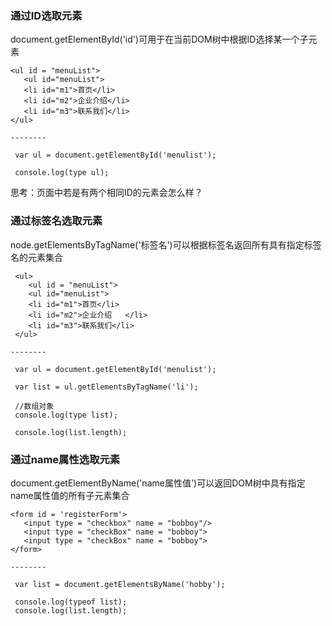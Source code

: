 ### 通过ID选取元素

document.getElementById\('id'\)可用于在当前DOM树中根据ID选择某一个子元素

```
<ul id = "menuList">
   <ul id="menuList"> 
   <li id="m1">首页</li>
   <li id="m2">企业介绍</li>
   <li id="m3">联系我们</li>
</ul>

--------

 var ul = document.getElementById('menulist');

 console.log(type ul);  
```

思考：页面中若是有两个相同ID的元素会怎么样？

### 通过标签名选取元素

node.getElementsByTagName\('标签名'\)可以根据标签名返回所有具有指定标签名的元素集合

```
 <ul>
    <ul id = "menuList">
    <ul id="menuList">
    <li id="m1">首页</li>
    <li id="m2">企业介绍   </li>
    <li id="m3">联系我们</li>
 </ul>

--------

 var ul = document.getElementById('menulist');

 var list = ul.getElementsByTagName('li');

 //数组对象
 console.log(type list);

 console.log(list.length);

```

### 通过name属性选取元素

document.getElementByName\('name属性值'\)可以返回DOM树中具有指定name属性值的所有子元素集合

```
<form id = 'registerForm'> 
   <input type = "checkbox" name = "bobboy"/>
   <input type = "checkBox" name = "bobboy">
   <input type = "checkBox" name = "bobboy">    
</form>

--------

 var list = document.getElementsByName('hobby');

 console.log(typeof list);
 console.log(list.length);



```

